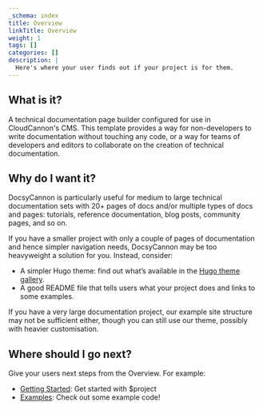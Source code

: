 ```yaml
---
_schema: index
title: Overview
linkTitle: Overview
weight: 1
tags: []
categories: []
description: |
  Here's where your user finds out if your project is for them.
---
```

## What is it?

A technical documentation page builder configured for use in CloudCannon's CMS. This template provides a way for non-developers to write documentation without touching any code, or a way for teams of developers and editors to collaborate on the creation of technical documentation.

## Why do I want it?

DocsyCannon is particularly useful for medium to large technical documentation sets with 20+ pages of docs and/or multiple types of docs and pages: tutorials, reference documentation, blog posts, community pages, and so on.

If you have a smaller project with only a couple of pages of documentation and hence simpler navigation needs, DocsyCannon may be too heavyweight a solution for you. Instead, consider:

* A simpler Hugo theme: find out what’s available in the&nbsp;[Hugo theme gallery](https://themes.gohugo.io/).
* A good README file that tells users what your project does and links to some examples.

If you have a very large documentation project, our example site structure may not be sufficient either, though you can still use our theme, possibly with heavier customisation.

## Where should I go next?

Give your users next steps from the Overview. For example:

* [Getting Started](/docs/getting-started/)\: Get started with $project
* [Examples](/docs/examples/)\: Check out some example code!
